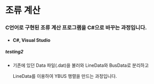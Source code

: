 # 조류 계산 

### C언어로 구현된 조류 계산 프로그램을 C#으로 바꾸는 과정입니다.

- #### C#, Visual Studio



##### testing2

- 기존에 있던 Data 파일(.dat)을 불러와 LineData와 BusData로 분리하고

  LineData를 이용하여 YBUS 행렬을 만드는 과정입니다.

  

